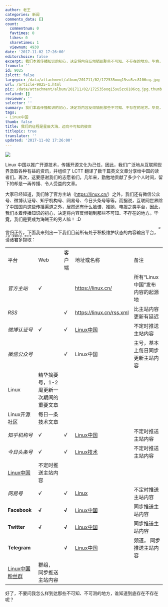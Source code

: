 ```yaml
---
author: 老王
categories: 新闻
comments_data: []
count:
  commentnum: 0
  favtimes: 0
  likes: 0
  sharetimes: 1
  viewnum: 4930
date: '2017-11-02 17:26:00'
editorchoice: false
excerpt: 我们本着传播知识的初心，决定将内容反倾销到那些不可知、不存在的地方。毕竟，我们是要成为海贼王的男人嘛！ :D
fromurl: ''
id: 9025
islctt: false
largepic: /data/attachment/album/201711/02/172535ooq15su5zc8106cq.jpg
url: /article-9025-1.html
pic: /data/attachment/album/201711/02/172535ooq15su5zc8106cq.jpg.thumb.jpg
related: []
reviewer: ''
selector: ''
summary: 我们本着传播知识的初心，决定将内容反倾销到那些不可知、不存在的地方。毕竟，我们是要成为海贼王的男人嘛！ :D
tags:
- Linux中国
thumb: false
title: 我们的征程是星辰大海，迈向不可知的彼岸
titlepic: true
translator: ''
updated: '2017-11-02 17:26:00'
---
```


![](/data/attachment/album/201711/02/172535ooq15su5zc8106cq.jpg)


Linux 中国以推广开源技术，传播开源文化为己任，因此，我们广泛地从互联网世界汲取各种有益的资讯，并组织了 LCTT 翻译了数千篇英文文章分享给中国的读者们。再次，这要感谢我们的志愿者们，几年来，勤勉地贡献了多少个人时间，留下的却是一再传播、令人受益的文章。


大家已经知道，我们除了官方主站（<https://linux.cn/>）之外，我们还有微信公众号、微博认证号、知乎机构号、网易号、今日头条号等等。而据说，互联网世界除了中国国内这些传播渠道之外，居然还有什么脸谱、推她、电报之类平台，因此，我们本着传播知识的初心，决定将内容反倾销到那些不可知、不存在的地方。毕竟，我们是要成为海贼王的男人嘛！ :D


言归正传，下面我来列出一下我们目前所有处于积极维护状态的内容输出平台，<ruby> 请诸君多撷取 <rp>  （ </rp> <rt>  说人话：需要粉丝，求关注 </rt> <rp>  ） </rp></ruby>：




|  |  |  |  |  |
| --- | --- | --- | --- | --- |
| 平台 | Web | 客户端 | 地址或名称 | 备注 |
| *官方主站* | *√* |  | <https://linux.cn/> | 所有“Linux 中国”发布内容的起源地  |
| *RSS* |  | *√* | <https://linux.cn/rss.xml> | 比主站内容更新有延迟  |
| *微博认证号* | *√* | *√* | [Linux中国](https://weibo.com/linuxcn) | 不定时推送主站内容  |
| *微信公众号* |  | *√* | Linux中国 | 主号，基本上每日同步更新主站内容  |
| Linux | 精华摘要号，1-2 周更新一次期间的重要文章  |
| Linux开源社区  | 每日一条技术文章 |
| *知乎机构号* | *√* | *√* | [Linux中国](https://www.zhihu.com/org/linuxzhong-guo/) | 不定时推送主站内容  |
| *今日头条号* | *√* | *√* | [Linux技术](http://www.toutiao.com/c/user/3357852467/) | 不定时推送主站内容  |
| [Linux中国](https://www.toutiao.com/c/user/52889878622/) | 不定时推送主站内容  |
| *网易号* | *√* | *√* | [Linux](http://dy.163.com/v2/article/detail/D282EJLD0511CPOJ.html) | 不定时推送主站内容  |
| **Facebook** | **√** | **√** | [Linux中国](https://www.facebook.com/linux.china/) | 同步推送主站内容 |
| **Twitter** | **√** | **√** | [Linux中国](https://twitter.com/linux_cn) | 同步推送主站内容 |
| **Telegram** |  | **√** | [Linux中国](https://t.me/linuxdotcn) | 频道， 同步推送主站内容 |
| [Linux中国 粉丝群](https://t.me/linuxcngroup) | 群组， 同步推送主站内容 |


好了，不要问我怎么样到达那些不可知、不可测的地方，谁知道到底存在不存在呢？